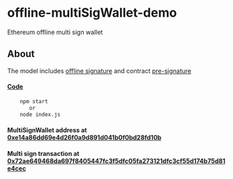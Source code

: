 # offline-multiSigWallet-demo
Ethereum offline multi sign wallet

## About
The model includes [offline signature](https://github.com/drunken005/ethereum-offline-sign) and contract [pre-signature](https://github.com/drunken005/multi-wallet-sig)
#### [Code](https://github.com/drunken005/offline-multiSigWallet-demo/blob/master/src/multi_sign_wallet.js)

```bash
    npm start
       or
    node index.js
```

#### MultiSignWallet address at [0xe14a86dd69e4d26f0a9d891d041b0f0bd28fd10b](https://ropsten.etherscan.io/address/0xe14a86dd69e4d26f0a9d891d041b0f0bd28fd10b)

#### Multi sign transaction at [0x72ae649468da697f8405447fc3f5dfc05fa273121dfc3cf55d174b75d81e4cec](https://ropsten.etherscan.io/tx/0x72ae649468da697f8405447fc3f5dfc05fa273121dfc3cf55d174b75d81e4cec)
